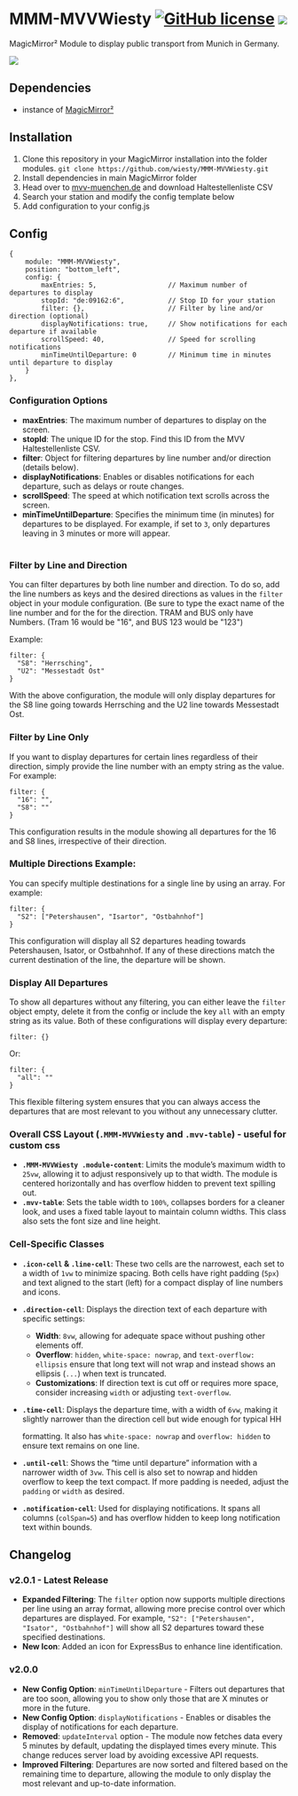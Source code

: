 # MMM-MVVWiesty [![GitHub license](https://img.shields.io/badge/license-MIT-blue.svg)](https://github.com/wiesty/MMM-MVVWiesty/raw/master/LICENSE) <img src="https://img.shields.io/badge/Maintained%3F-yes-green.svg"/>

MagicMirror² Module to display public transport from Munich  in Germany.


<img src="https://raw.githubusercontent.com/wiesty/MMM-MVVWiesty/refs/heads/main/assets/example.png"/>


## Dependencies
* instance of [MagicMirror²](https://github.com/MichMich/MagicMirror)

## Installation
1. Clone this repository in your MagicMirror installation into the folder modules.
```git clone https://github.com/wiesty/MMM-MVVWiesty.git```
2. Install dependencies in main MagicMirror folder
3. Head over to [mvv-muenchen.de](https://www.mvv-muenchen.de/fahrplanauskunft/fuer-entwickler/opendata/index.html) and download Haltestellenliste CSV
4. Search your station and modify the config template below
5. Add configuration to your config.js

## Config


```
{
    module: "MMM-MVVWiesty",
    position: "bottom_left",
    config: {
        maxEntries: 5,                  // Maximum number of departures to display
        stopId: "de:09162:6",           // Stop ID for your station
        filter: {},                     // Filter by line and/or direction (optional)
        displayNotifications: true,     // Show notifications for each departure if available
        scrollSpeed: 40,                // Speed for scrolling notifications
        minTimeUntilDeparture: 0        // Minimum time in minutes until departure to display
    }
},

```

### Configuration Options

-   **maxEntries**: The maximum number of departures to display on the screen.
-   **stopId**: The unique ID for the stop. Find this ID from the MVV Haltestellenliste CSV.
-   **filter**: Object for filtering departures by line number and/or direction (details below).
-   **displayNotifications**: Enables or disables notifications for each departure, such as delays or route changes.
-   **scrollSpeed**: The speed at which notification text scrolls across the screen.
-   **minTimeUntilDeparture**: Specifies the minimum time (in minutes) for departures to be displayed. For example, if set to `3`, only departures leaving in 3 minutes or more will appear.

#

### Filter by Line and Direction
You can filter departures by both line number and direction. To do so, add the line numbers as keys and the desired directions as values in the `filter` object in your module configuration. (Be sure to type the exact name of the line number and for the for the direction. TRAM and BUS only have Numbers. (Tram 16 would be "16", and BUS 123 would be "123")

Example:


    filter: {
      "S8": "Herrsching",
      "U2": "Messestadt Ost"
    } 

With the above configuration, the module will only display departures for the S8 line going towards Herrsching and the U2 line towards Messestadt Ost.

### Filter by Line Only

If you want to display departures for certain lines regardless of their direction, simply provide the line number with an empty string as the value. For example:


```
filter: {
  "16": "",
  "S8": ""
}
```

This configuration results in the module showing all departures for the 16 and S8 lines, irrespective of their direction.

### Multiple Directions Example:

You can specify multiple destinations for a single line by using an array. For example:

```
filter: {
  "S2": ["Petershausen", "Isartor", "Ostbahnhof"]
}
``` 

This configuration will display all S2 departures heading towards Petershausen, Isator, or Ostbahnhof. If any of these directions match the current destination of the line, the departure will be shown.

### Display All Departures

To show all departures without any filtering, you can either leave the `filter` object empty, delete it from the config or include the key `all` with an empty string as its value. Both of these configurations will display every departure:

```
filter: {}
```

Or:

```
filter: {
  "all": ""
}
```

This flexible filtering system ensures that you can always access the departures that are most relevant to you without any unnecessary clutter.


### Overall CSS Layout (`.MMM-MVVWiesty` and `.mvv-table`) - useful for custom css

-   **`.MMM-MVVWiesty .module-content`**: Limits the module’s maximum width to `25vw`, allowing it to adjust responsively up to that width. The module is centered horizontally and has overflow hidden to prevent text spilling out.
-   **`.mvv-table`**: Sets the table width to `100%`, collapses borders for a cleaner look, and uses a fixed table layout to maintain column widths. This class also sets the font size and line height.

### Cell-Specific Classes

-   **`.icon-cell` & `.line-cell`**: These two cells are the narrowest, each set to a width of `1vw` to minimize spacing. Both cells have right padding (`5px`) and text aligned to the start (left) for a compact display of line numbers and icons.
    
-   **`.direction-cell`**: Displays the direction text of each departure with specific settings:
    
    -   **Width**: `8vw`, allowing for adequate space without pushing other elements off.
    -   **Overflow**: `hidden`, `white-space: nowrap`, and `text-overflow: ellipsis` ensure that long text will not wrap and instead shows an ellipsis (`...`) when text is truncated.
    -   **Customizations**: If direction text is cut off or requires more space, consider increasing `width` or adjusting `text-overflow`.
-   **`.time-cell`**: Displays the departure time, with a width of `6vw`, making it slightly narrower than the direction cell but wide enough for typical HH
    
    formatting. It also has `white-space: nowrap` and `overflow: hidden` to ensure text remains on one line.
    
-   **`.until-cell`**: Shows the “time until departure” information with a narrower width of `3vw`. This cell is also set to nowrap and hidden overflow to keep the text compact. If more padding is needed, adjust the `padding` or `width` as desired.
    
-   **`.notification-cell`**: Used for displaying notifications. It spans all columns (`colSpan=5`) and has overflow hidden to keep long notification text within bounds.


## Changelog

### v2.0.1 - Latest Release

-   **Expanded Filtering**: The `filter` option now supports multiple directions per line using an array format, allowing more precise control over which departures are displayed. For example, `"S2": ["Petershausen", "Isator", "Ostbahnhof"]` will show all S2 departures toward these specified destinations.
-   **New Icon**: Added an icon for ExpressBus to enhance line identification.

### v2.0.0

-   **New Config Option**: `minTimeUntilDeparture` - Filters out departures that are too soon, allowing you to show only those that are X minutes or more in the future.
-   **New Config Option**: `displayNotifications` - Enables or disables the display of notifications for each departure.
-   **Removed**: `updateInterval` option - The module now fetches data every 5 minutes by default, updating the displayed times every minute. This change reduces server load by avoiding excessive API requests.
-   **Improved Filtering**: Departures are now sorted and filtered based on the remaining time to departure, allowing the module to only display the most relevant and up-to-date information.
